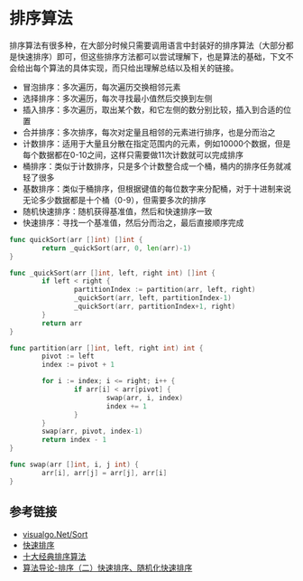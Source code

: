# 排序算法

排序算法有很多种，在大部分时候只需要调用语言中封装好的排序算法（大部分都是快速排序）即可，但这些排序方法都可以尝试理解下，也是算法的基础，下文不会给出每个算法的具体实现，而只给出理解总结以及相关的链接。

- 冒泡排序：多次遍历，每次遍历交换相邻元素
- 选择排序：多次遍历，每次寻找最小值然后交换到左侧
- 插入排序：多次遍历，取出某个数，和它左侧的数分别比较，插入到合适的位置
- 合并排序：多次排序，每次对定量且相邻的元素进行排序，也是分而治之
- 计数排序：适用于大量且分散在指定范围内的元素，例如10000个数据，但是每个数据都在0-10之间，这样只需要做11次计数就可以完成排序
- 桶排序：类似于计数排序，只是多个计数整合成一个桶，桶内的排序任务就减轻了很多
- 基数排序：类似于桶排序，但根据键值的每位数字来分配桶，对于十进制来说无论多少数据都是十个桶（0-9），但需要多次的排序
- 随机快速排序：随机获得基准值，然后和快速排序一致
- 快速排序：寻找一个基准值，然后分而治之，最后直接顺序完成

```go
func quickSort(arr []int) []int {
        return _quickSort(arr, 0, len(arr)-1)
}

func _quickSort(arr []int, left, right int) []int {
        if left < right {
                partitionIndex := partition(arr, left, right)
                _quickSort(arr, left, partitionIndex-1)
                _quickSort(arr, partitionIndex+1, right)
        }
        return arr
}

func partition(arr []int, left, right int) int {
        pivot := left
        index := pivot + 1

        for i := index; i <= right; i++ {
                if arr[i] < arr[pivot] {
                        swap(arr, i, index)
                        index += 1
                }
        }
        swap(arr, pivot, index-1)
        return index - 1
}

func swap(arr []int, i, j int) {
        arr[i], arr[j] = arr[j], arr[i]
}
```

## 参考链接

- [visualgo.Net/Sort](https://visualgo.net/en/sorting?slide=1)
- [快速排序](https://zh.wikipedia.org/wiki/%E5%BF%AB%E9%80%9F%E6%8E%92%E5%BA%8F)
- [十大经典排序算法](https://www.runoob.com/w3cnote/ten-sorting-algorithm.html)
- [算法导论-排序（二）快速排序、随机化快速排序 ](https://www.cnblogs.com/zhoutaotao/p/3970099.html)